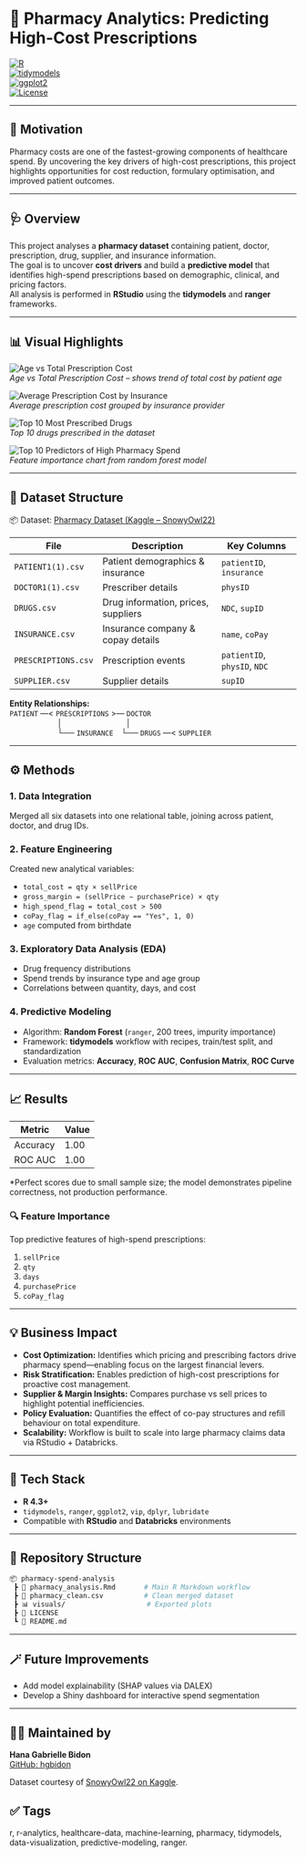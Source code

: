 # 💊 Pharmacy Analytics: Predicting High-Cost Prescriptions

[![R](https://img.shields.io/badge/R-4.3%2B-blue?logo=r)](https://www.r-project.org/)  
[![tidymodels](https://img.shields.io/badge/Tidymodels-Framework-orange?logo=rstudio)](https://www.tidymodels.org/)  
[![ggplot2](https://img.shields.io/badge/Visualization-ggplot2-steelblue)](https://ggplot2.tidyverse.org/)  
[![License](https://img.shields.io/badge/License-MIT-green)](LICENSE)

---

## 🎯 Motivation  
Pharmacy costs are one of the fastest-growing components of healthcare spend. By uncovering the key drivers of high-cost prescriptions, this project highlights opportunities for cost reduction, formulary optimisation, and improved patient outcomes.

---

## 🩺 Overview  
This project analyses a **pharmacy dataset** containing patient, doctor, prescription, drug, supplier, and insurance information.  
The goal is to uncover **cost drivers** and build a **predictive model** that identifies high-spend prescriptions based on demographic, clinical, and pricing factors.  
All analysis is performed in **RStudio** using the **tidymodels** and **ranger** frameworks.

---

## 📊 Visual Highlights  
![Age vs Total Prescription Cost](https://raw.githubusercontent.com/hgbidon/pharmacy-spend-analysis/main/Age%20vs%20Total%20Prescription%20Cost.png)  
*Age vs Total Prescription Cost – shows trend of total cost by patient age*

![Average Prescription Cost by Insurance](https://raw.githubusercontent.com/hgbidon/pharmacy-spend-analysis/main/Average%20Prescription%20Cost%20by%20Insurance.png)  
*Average prescription cost grouped by insurance provider*

![Top 10 Most Prescribed Drugs](https://raw.githubusercontent.com/hgbidon/pharmacy-spend-analysis/main/Top%2010%20Most%20Prescribed%20Drugs.png)  
*Top 10 drugs prescribed in the dataset*

![Top 10 Predictors of High Pharmacy Spend](https://raw.githubusercontent.com/hgbidon/pharmacy-spend-analysis/main/Top%2010%20Predictors%20of%20High%20Pharmacy%20Spend.png)  
*Feature importance chart from random forest model*

---

## 🧩 Dataset Structure  
📦 Dataset: [Pharmacy Dataset (Kaggle – SnowyOwl22)](https://www.kaggle.com/datasets/snowyowl22/pharmacy-dataset?select=DRUGS.csv)

| File | Description | Key Columns |
|------|-------------|-------------|
| `PATIENT1(1).csv`     | Patient demographics & insurance             | `patientID`, `insurance` |
| `DOCTOR1(1).csv`      | Prescriber details                             | `physID` |
| `DRUGS.csv`           | Drug information, prices, suppliers           | `NDC`, `supID` |
| `INSURANCE.csv`       | Insurance company & copay details             | `name`, `coPay` |
| `PRESCRIPTIONS.csv`   | Prescription events                            | `patientID`, `physID`, `NDC` |
| `SUPPLIER.csv`        | Supplier details                                 | `supID` |

**Entity Relationships:**  
`PATIENT` —< `PRESCRIPTIONS` >— `DOCTOR`  
      │        │  
      └── `INSURANCE` └── `DRUGS` —< `SUPPLIER`

---

## ⚙️ Methods  

### 1. Data Integration  
Merged all six datasets into one relational table, joining across patient, doctor, and drug IDs.

### 2. Feature Engineering  
Created new analytical variables:  
- `total_cost = qty × sellPrice`  
- `gross_margin = (sellPrice − purchasePrice) × qty`  
- `high_spend_flag = total_cost > 500`  
- `coPay_flag = if_else(coPay == "Yes", 1, 0)`  
- `age` computed from birthdate  

### 3. Exploratory Data Analysis (EDA)  
- Drug frequency distributions  
- Spend trends by insurance type and age group  
- Correlations between quantity, days, and cost  

### 4. Predictive Modeling  
- Algorithm: **Random Forest** (`ranger`, 200 trees, impurity importance)  
- Framework: **tidymodels** workflow with recipes, train/test split, and standardization  
- Evaluation metrics: **Accuracy**, **ROC AUC**, **Confusion Matrix**, **ROC Curve**

---

## 📈 Results  

| Metric   | Value |
|----------|-------|
| Accuracy | 1.00  |
| ROC AUC  | 1.00  |

\*Perfect scores due to small sample size; the model demonstrates pipeline correctness, not production performance.

### 🔍 Feature Importance  
Top predictive features of high-spend prescriptions:  
1. `sellPrice`  
2. `qty`  
3. `days`  
4. `purchasePrice`  
5. `coPay_flag`

---

## 💡 Business Impact  
- **Cost Optimization:** Identifies which pricing and prescribing factors drive pharmacy spend—enabling focus on the largest financial levers.  
- **Risk Stratification:** Enables prediction of high-cost prescriptions for proactive cost management.  
- **Supplier & Margin Insights:** Compares purchase vs sell prices to highlight potential inefficiencies.  
- **Policy Evaluation:** Quantifies the effect of co-pay structures and refill behaviour on total expenditure.  
- **Scalability:** Workflow is built to scale into large pharmacy claims data via RStudio + Databricks.

---

## 🧠 Tech Stack  
- **R 4.3+**  
- `tidymodels`, `ranger`, `ggplot2`, `vip`, `dplyr`, `lubridate`  
- Compatible with **RStudio** and **Databricks** environments  

---

## 📁 Repository Structure  
```bash
📦 pharmacy-spend-analysis
 ┣ 📄 pharmacy_analysis.Rmd       # Main R Markdown workflow  
 ┣ 📄 pharmacy_clean.csv          # Clean merged dataset  
 ┣ 📊 visuals/                    # Exported plots  
 ┣ 📜 LICENSE  
 ┗ 📘 README.md  
```

---

## 🪄 Future Improvements  

- Add model explainability (SHAP values via DALEX)  
- Develop a Shiny dashboard for interactive spend segmentation  

---

## 🧑‍💻 Maintained by  
**Hana Gabrielle Bidon**  
[GitHub: hgbidon](https://github.com/hgbidon)

Dataset courtesy of [SnowyOwl22 on Kaggle](https://www.kaggle.com/datasets/snowyowl22/pharmacy-dataset?select=DRUGS.csv).
## ✅ Tags 
r, r-analytics, healthcare-data, machine-learning, pharmacy, tidymodels, data-visualization, predictive-modeling, ranger.
